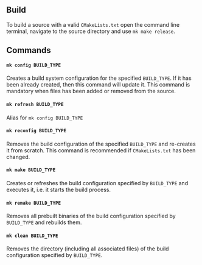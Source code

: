 ## Build

To build a source with a valid `CMakeLists.txt` open the command line terminal, navigate to the source directory and use `mk make release`.

## Commands

#### `mk config BUILD_TYPE`

Creates a build system configuration for the specified `BUILD_TYPE`. If it has been already created, then this command will update it. This command is mandatory when files has been added or removed from the source.

#### `mk refresh BUILD_TYPE`

Alias for `mk config BUILD_TYPE`

#### `mk reconfig BUILD_TYPE`

Removes the build configuration of the specified `BUILD_TYPE` and re-creates it from scratch. This command is recommended if `CMakeLists.txt` has been changed.

#### `mk make BUILD_TYPE`

Creates or refreshes the build configuration specified by `BUILD_TYPE` and executes it, i.e. it starts the build process.

#### `mk remake BUILD_TYPE`

Removes all prebuilt binaries of the build configuration specified by `BUILD_TYPE` and rebuilds them.

#### `mk clean BUILD_TYPE`

Removes the directory (including all associated files) of the build configuration specified by `BUILD_TYPE`.
